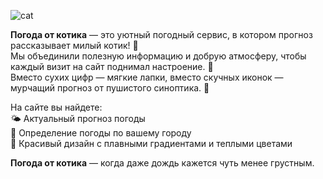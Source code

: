 ![cat](https://github.com/user-attachments/assets/c51d56f9-b54d-4394-81d0-0faa3a43a01a "cat")

**Погода от котика** — это уютный погодный сервис, в котором прогноз рассказывает милый котик! 🐾 <br>
Мы объединили полезную информацию и добрую атмосферу, чтобы каждый визит на сайт поднимал настроение. 🐾 <br> 
Вместо сухих цифр — мягкие лапки, вместо скучных иконок — мурчащий прогноз от пушистого синоптика. 🐾 <br>

На сайте вы найдете: <br>
🌤 Актуальный прогноз погоды <br>
📍 Определение погоды по вашему городу <br>
🎨 Красивый дизайн с плавными градиентами и теплыми цветами <br>

**Погода от котика** — когда даже дождь кажется чуть менее грустным.
